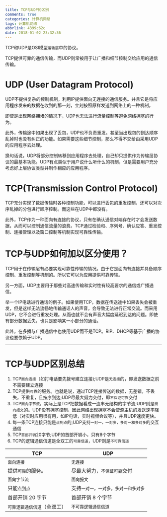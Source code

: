 ```yaml
---
title: TCP与UDP的区别
comments: true
categories: 计算机网络
tags: 计算机网络
abbrlink: 4399c62c
date: 2018-01-02 23:32:36
---
```


TCP和UDP是OSI模型`运输层`中的协议。

TCP提供可靠的通信传输，而UDP则常被用于让广播和细节控制交给应用的通信传输。

<!-- more -->

# UDP (User Datagram Protocol)

UDP不提供复杂的控制机制，利用IP提供面向无连接的通信服务。并且它是将应用程序发来的数据在收到的那一刻，立刻按照原样发送到网络上的一种机制。

即使是出现网络拥堵的情况下，UDP也无法进行流量控制等避免网络拥塞的行为。

此外，传输途中如果出现了丢包，UDP也不负责重发。甚至当出现包的到达顺序乱掉时也没有纠正的功能。如果需要这些细节控制，那么不得不交给由采用UDP的应用程序去处理。

换句话说，UDP将部分控制转移到应用程序去处理，自己却只提供作为传输层协议的最基本功能。UDP有点类似于用户说什么听什么的机制，但是需要用户充分考虑好上层协议类型并制作相应的应用程序。

# TCP(Transmission Control Protocol)

TCP充分实现了数据传输时各种控制功能，可以进行丢包的重发控制，还可以对次序乱掉的分包进行顺序控制。而这些在UDP中都没有。

此外，TCP作为一种面向有连接的协议，只有在确认通信对端存在时才会发送数据，从而可以控制通信流量的浪费。TCP通过检验和、序列号、确认应答、重发控制、连接管理以及窗口控制等机制实现可靠性传输。

# TCP与UDP如何加以区分使用？

TCP用于在传输层有必要实现可靠性传输的情况。由于它是面向有连接并具备顺序控制、重发控制等机制的。所以它可以为应用提供可靠传输。

另一方面，UDP主要用于那些对高速传输和实时性有较高要求的通信或广播通信。

举一个IP电话进行通话的例子。如果使用TCP，数据在传送途中如果丢失会被重发，但是这样无法流畅地传输通话人的声音，会导致无法进行正常交流。而采用UDP，它不会进行重发处理。从而也就不会有声音大幅度延迟到达的问题。即使有部分数据丢失，也只是影响某一小部分的通话。

此外，在多播与广播通信中也使用UDP而不是TCP。RIP、DHCP等基于广播的协议也要依赖于UDP。

---


# TCP与UDP区别总结
1. TCP`面向连接`（如打电话要先拨号建立连接);UDP是`无连接`的，即发送数据之前不需要建立连接
2. TCP提供`可靠`的服务。也就是说，通过TCP连接传送的数据，无差错，不丢失，不重复，且按序到达;UDP尽最大努力交付，即`不保证可靠`交付
3. TCP`面向字节流`，实际上是TCP把数据看成一连串无结构的字节流;UDP则是`面向报文`的。UDP没有拥塞控制，因此网络出现拥塞不会使源主机的发送速率降低（对实时应用很有用，如IP电话，实时视频会议等），并且UDP速度更快。
4. 每一条TCP连接只能是`点到点`的;UDP支持`一对一，一对多，多对一和多对多`的交互通信
5. TCP`首部开销`20字节;UDP的首部开销小，只有8个字节
6. TCP的逻辑通信信道是全双工的`可靠信道`，UDP则是`不可靠信道`


TCP|UDP
--|--
`面向连接`|`无连接`
提供`可靠`的服务。|尽最大努力，`不保证可靠`交付
`面向字节流`|`面向报文`
只能`点到点`|支持`一对一，一对多，多对一和多对多`
首部开销 20 字节|首部开销 8 个字节
`可靠逻辑通信信道`（全双工）|`不可靠逻辑通信信道`
